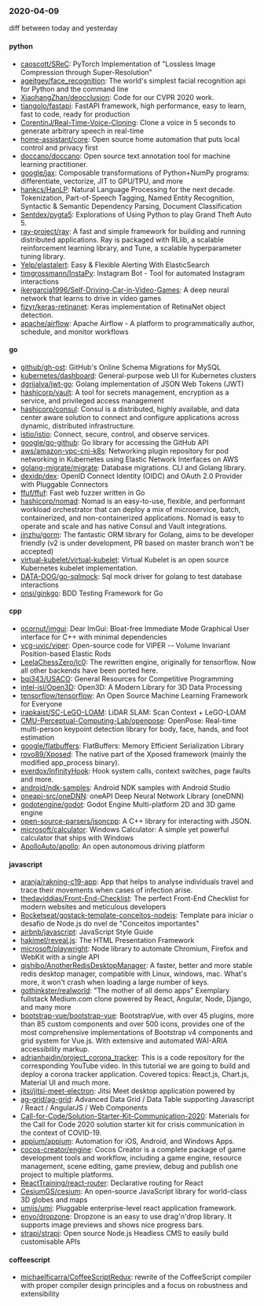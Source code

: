 ### 2020-04-09
diff between today and yesterday

#### python
* [caoscott/SReC](https://github.com/caoscott/SReC): PyTorch Implementation of "Lossless Image Compression through Super-Resolution"
* [ageitgey/face_recognition](https://github.com/ageitgey/face_recognition): The world's simplest facial recognition api for Python and the command line
* [XiaohangZhan/deocclusion](https://github.com/XiaohangZhan/deocclusion): Code for our CVPR 2020 work.
* [tiangolo/fastapi](https://github.com/tiangolo/fastapi): FastAPI framework, high performance, easy to learn, fast to code, ready for production
* [CorentinJ/Real-Time-Voice-Cloning](https://github.com/CorentinJ/Real-Time-Voice-Cloning): Clone a voice in 5 seconds to generate arbitrary speech in real-time
* [home-assistant/core](https://github.com/home-assistant/core):  Open source home automation that puts local control and privacy first
* [doccano/doccano](https://github.com/doccano/doccano): Open source text annotation tool for machine learning practitioner.
* [google/jax](https://github.com/google/jax): Composable transformations of Python+NumPy programs: differentiate, vectorize, JIT to GPU/TPU, and more
* [hankcs/HanLP](https://github.com/hankcs/HanLP): Natural Language Processing for the next decade. Tokenization, Part-of-Speech Tagging, Named Entity Recognition, Syntactic & Semantic Dependency Parsing, Document Classification
* [Sentdex/pygta5](https://github.com/Sentdex/pygta5): Explorations of Using Python to play Grand Theft Auto 5.
* [ray-project/ray](https://github.com/ray-project/ray): A fast and simple framework for building and running distributed applications. Ray is packaged with RLlib, a scalable reinforcement learning library, and Tune, a scalable hyperparameter tuning library.
* [Yelp/elastalert](https://github.com/Yelp/elastalert): Easy & Flexible Alerting With ElasticSearch
* [timgrossmann/InstaPy](https://github.com/timgrossmann/InstaPy):  Instagram Bot - Tool for automated Instagram interactions
* [ikergarcia1996/Self-Driving-Car-in-Video-Games](https://github.com/ikergarcia1996/Self-Driving-Car-in-Video-Games): A deep neural network that learns to drive in video games
* [fizyr/keras-retinanet](https://github.com/fizyr/keras-retinanet): Keras implementation of RetinaNet object detection.
* [apache/airflow](https://github.com/apache/airflow): Apache Airflow - A platform to programmatically author, schedule, and monitor workflows

#### go
* [github/gh-ost](https://github.com/github/gh-ost): GitHub's Online Schema Migrations for MySQL
* [kubernetes/dashboard](https://github.com/kubernetes/dashboard): General-purpose web UI for Kubernetes clusters
* [dgrijalva/jwt-go](https://github.com/dgrijalva/jwt-go): Golang implementation of JSON Web Tokens (JWT)
* [hashicorp/vault](https://github.com/hashicorp/vault): A tool for secrets management, encryption as a service, and privileged access management
* [hashicorp/consul](https://github.com/hashicorp/consul): Consul is a distributed, highly available, and data center aware solution to connect and configure applications across dynamic, distributed infrastructure.
* [istio/istio](https://github.com/istio/istio): Connect, secure, control, and observe services.
* [google/go-github](https://github.com/google/go-github): Go library for accessing the GitHub API
* [aws/amazon-vpc-cni-k8s](https://github.com/aws/amazon-vpc-cni-k8s): Networking plugin repository for pod networking in Kubernetes using Elastic Network Interfaces on AWS
* [golang-migrate/migrate](https://github.com/golang-migrate/migrate): Database migrations. CLI and Golang library.
* [dexidp/dex](https://github.com/dexidp/dex): OpenID Connect Identity (OIDC) and OAuth 2.0 Provider with Pluggable Connectors
* [ffuf/ffuf](https://github.com/ffuf/ffuf): Fast web fuzzer written in Go
* [hashicorp/nomad](https://github.com/hashicorp/nomad): Nomad is an easy-to-use, flexible, and performant workload orchestrator that can deploy a mix of microservice, batch, containerized, and non-containerized applications. Nomad is easy to operate and scale and has native Consul and Vault integrations.
* [jinzhu/gorm](https://github.com/jinzhu/gorm): The fantastic ORM library for Golang, aims to be developer friendly (v2 is under development, PR based on master branch won't be accepted)
* [virtual-kubelet/virtual-kubelet](https://github.com/virtual-kubelet/virtual-kubelet): Virtual Kubelet is an open source Kubernetes kubelet implementation.
* [DATA-DOG/go-sqlmock](https://github.com/DATA-DOG/go-sqlmock): Sql mock driver for golang to test database interactions
* [onsi/ginkgo](https://github.com/onsi/ginkgo): BDD Testing Framework for Go

#### cpp
* [ocornut/imgui](https://github.com/ocornut/imgui): Dear ImGui: Bloat-free Immediate Mode Graphical User interface for C++ with minimal dependencies
* [vcg-uvic/viper](https://github.com/vcg-uvic/viper): Open-source code for VIPER -- Volume Invariant Position-based Elastic Rods
* [LeelaChessZero/lc0](https://github.com/LeelaChessZero/lc0): The rewritten engine, originally for tensorflow. Now all other backends have been ported here.
* [bqi343/USACO](https://github.com/bqi343/USACO): General Resources for Competitive Programming
* [intel-isl/Open3D](https://github.com/intel-isl/Open3D): Open3D: A Modern Library for 3D Data Processing
* [tensorflow/tensorflow](https://github.com/tensorflow/tensorflow): An Open Source Machine Learning Framework for Everyone
* [irapkaist/SC-LeGO-LOAM](https://github.com/irapkaist/SC-LeGO-LOAM): LiDAR SLAM: Scan Context + LeGO-LOAM
* [CMU-Perceptual-Computing-Lab/openpose](https://github.com/CMU-Perceptual-Computing-Lab/openpose): OpenPose: Real-time multi-person keypoint detection library for body, face, hands, and foot estimation
* [google/flatbuffers](https://github.com/google/flatbuffers): FlatBuffers: Memory Efficient Serialization Library
* [rovo89/Xposed](https://github.com/rovo89/Xposed): The native part of the Xposed framework (mainly the modified app_process binary).
* [everdox/InfinityHook](https://github.com/everdox/InfinityHook): Hook system calls, context switches, page faults and more.
* [android/ndk-samples](https://github.com/android/ndk-samples): Android NDK samples with Android Studio
* [oneapi-src/oneDNN](https://github.com/oneapi-src/oneDNN): oneAPI Deep Neural Network Library (oneDNN)
* [godotengine/godot](https://github.com/godotengine/godot): Godot Engine  Multi-platform 2D and 3D game engine
* [open-source-parsers/jsoncpp](https://github.com/open-source-parsers/jsoncpp): A C++ library for interacting with JSON.
* [microsoft/calculator](https://github.com/microsoft/calculator): Windows Calculator: A simple yet powerful calculator that ships with Windows
* [ApolloAuto/apollo](https://github.com/ApolloAuto/apollo): An open autonomous driving platform

#### javascript
* [aranja/rakning-c19-app](https://github.com/aranja/rakning-c19-app): App that helps to analyse individuals travel and trace their movements when cases of infection arise.
* [thedaviddias/Front-End-Checklist](https://github.com/thedaviddias/Front-End-Checklist):  The perfect Front-End Checklist for modern websites and meticulous developers
* [Rocketseat/gostack-template-conceitos-nodejs](https://github.com/Rocketseat/gostack-template-conceitos-nodejs): Template para iniciar o desafio de Node.js do nvel de "Conceitos importantes"
* [airbnb/javascript](https://github.com/airbnb/javascript): JavaScript Style Guide
* [hakimel/reveal.js](https://github.com/hakimel/reveal.js): The HTML Presentation Framework
* [microsoft/playwright](https://github.com/microsoft/playwright): Node library to automate Chromium, Firefox and WebKit with a single API
* [qishibo/AnotherRedisDesktopManager](https://github.com/qishibo/AnotherRedisDesktopManager): A faster, better and more stable redis desktop manager, compatible with Linux, windows, mac. What's more, it won't crash when loading a large number of keys.
* [gothinkster/realworld](https://github.com/gothinkster/realworld): "The mother of all demo apps"  Exemplary fullstack Medium.com clone powered by React, Angular, Node, Django, and many more 
* [bootstrap-vue/bootstrap-vue](https://github.com/bootstrap-vue/bootstrap-vue): BootstrapVue, with over 45 plugins, more than 85 custom components and over 500 icons, provides one of the most comprehensive implementations of Bootstrap v4 components and grid system for Vue.js. With extensive and automated WAI-ARIA accessibility markup.
* [adrianhajdin/project_corona_tracker](https://github.com/adrianhajdin/project_corona_tracker): This is a code repository for the corresponding YouTube video. In this tutorial we are going to build and deploy a corona tracker application. Covered topics: React.js, Chart.js, Material UI and much more.
* [jitsi/jitsi-meet-electron](https://github.com/jitsi/jitsi-meet-electron): Jitsi Meet desktop application powered by
* [ag-grid/ag-grid](https://github.com/ag-grid/ag-grid): Advanced Data Grid / Data Table supporting Javascript / React / AngularJS / Web Components
* [Call-for-Code/Solution-Starter-Kit-Communication-2020](https://github.com/Call-for-Code/Solution-Starter-Kit-Communication-2020): Materials for the Call for Code 2020 solution starter kit for crisis communication in the context of COVID-19.
* [appium/appium](https://github.com/appium/appium):  Automation for iOS, Android, and Windows Apps.
* [cocos-creator/engine](https://github.com/cocos-creator/engine): Cocos Creator is a complete package of game development tools and workflow, including a game engine, resource management, scene editing, game preview, debug and publish one project to multiple platforms.
* [ReactTraining/react-router](https://github.com/ReactTraining/react-router): Declarative routing for React
* [CesiumGS/cesium](https://github.com/CesiumGS/cesium): An open-source JavaScript library for world-class 3D globes and maps 
* [umijs/umi](https://github.com/umijs/umi):  Pluggable enterprise-level react application framework.
* [enyo/dropzone](https://github.com/enyo/dropzone): Dropzone is an easy to use drag'n'drop library. It supports image previews and shows nice progress bars.
* [strapi/strapi](https://github.com/strapi/strapi):  Open source Node.js Headless CMS to easily build customisable APIs

#### coffeescript
* [michaelficarra/CoffeeScriptRedux](https://github.com/michaelficarra/CoffeeScriptRedux):  rewrite of the CoffeeScript compiler with proper compiler design principles and a focus on robustness and extensibility
